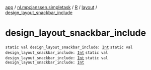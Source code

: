 [app](../../../index.md) / [nl.mpcjanssen.simpletask](../../index.md) / [R](../index.md) / [layout](index.md) / [design_layout_snackbar_include](.)

# design_layout_snackbar_include

`static val design_layout_snackbar_include: `[`Int`](https://kotlinlang.org/api/latest/jvm/stdlib/kotlin/-int/index.html)
`static val design_layout_snackbar_include: `[`Int`](https://kotlinlang.org/api/latest/jvm/stdlib/kotlin/-int/index.html)
`static val design_layout_snackbar_include: `[`Int`](https://kotlinlang.org/api/latest/jvm/stdlib/kotlin/-int/index.html)
`static val design_layout_snackbar_include: `[`Int`](https://kotlinlang.org/api/latest/jvm/stdlib/kotlin/-int/index.html)